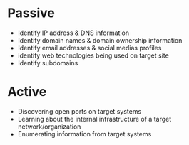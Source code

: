 # Passive
- Identify IP address & DNS information
- Identify domain names & domain ownership information
- Identify email addresses & social medias profiles
- identify web technologies being used on target site
- Identify subdomains
# Active
- Discovering open ports on target systems
- Learning about the internal infrastructure of a target network/organization
- Enumerating information from target systems